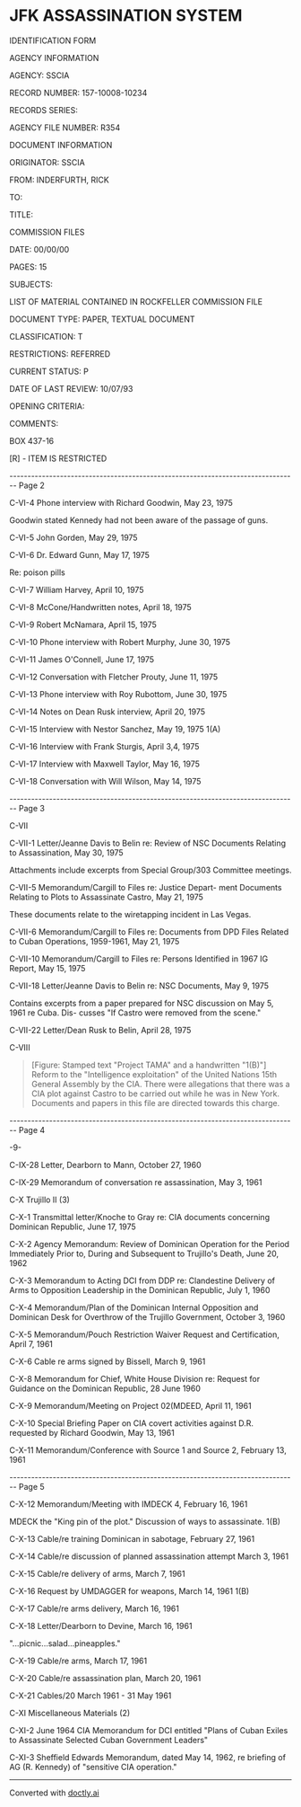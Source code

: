# JFK ASSASSINATION SYSTEM

IDENTIFICATION FORM

AGENCY INFORMATION

AGENCY: SSCIA

RECORD NUMBER: 157-10008-10234

RECORDS SERIES:

AGENCY FILE NUMBER: R354

DOCUMENT INFORMATION

ORIGINATOR: SSCIA

FROM: INDERFURTH, RICK

TO:

TITLE:

COMMISSION FILES

DATE: 00/00/00

PAGES: 15

SUBJECTS:

LIST OF MATERIAL CONTAINED IN ROCKFELLER COMMISSION FILE

DOCUMENT TYPE: PAPER, TEXTUAL DOCUMENT

CLASSIFICATION: T

RESTRICTIONS: REFERRED

CURRENT STATUS: P

DATE OF LAST REVIEW: 10/07/93

OPENING CRITERIA:

COMMENTS:

BOX 437-16

[R] - ITEM IS RESTRICTED


-------------------------------------------------------------------------------- Page 2

C-VI-4 Phone interview with Richard Goodwin, May 23, 1975

Goodwin stated Kennedy had not been aware of the passage of guns.

C-VI-5 John Gorden, May 29, 1975

C-VI-6 Dr. Edward Gunn, May 17, 1975

Re: poison pills

C-VI-7 William Harvey, April 10, 1975

C-VI-8 McCone/Handwritten notes, April 18, 1975

C-VI-9 Robert McNamara, April 15, 1975

C-VI-10 Phone interview with Robert Murphy, June 30, 1975

C-VI-11 James O'Connell, June 17, 1975

C-VI-12 Conversation with Fletcher Prouty, June 11, 1975

C-VI-13 Phone interview with Roy Rubottom, June 30, 1975

C-VI-14 Notes on Dean Rusk interview, April 20, 1975

C-VI-15 Interview with Nestor Sanchez, May 19, 1975 1(A)

C-VI-16 Interview with Frank Sturgis, April 3,4, 1975

C-VI-17 Interview with Maxwell Taylor, May 16, 1975

C-VI-18 Conversation with Will Wilson, May 14, 1975


-------------------------------------------------------------------------------- Page 3

C-VII

C-VII-1 Letter/Jeanne Davis to Belin re: Review of NSC
Documents Relating to Assassination, May 30, 1975

Attachments include excerpts from Special
Group/303 Committee meetings.

C-VII-5 Memorandum/Cargill to Files re: Justice Depart-
ment Documents Relating to Plots to Assassinate
Castro, May 21, 1975

These documents relate to the wiretapping
incident in Las Vegas.

C-VII-6 Memorandum/Cargill to Files re: Documents from
DPD Files Related to Cuban Operations, 1959-1961,
May 21, 1975

C-VII-10 Memorandum/Cargill to Files re: Persons Identified
in 1967 IG Report, May 15, 1975

C-VII-18 Letter/Jeanne Davis to Belin re: NSC Documents,
May 9, 1975

Contains excerpts from a paper prepared for
NSC discussion on May 5, 1961 re Cuba. Dis-
cusses "If Castro were removed from the
scene."

C-VII-22 Letter/Dean Rusk to Belin, April 28, 1975

C-VIII

> [Figure: Stamped text "Project TAMA" and a handwritten "1(B)"]
> Reform to the "Intelligence exploitation" of
> the United Nations 15th General Assembly by
> the CIA. There were allegations that there
> was a CIA plot against Castro to be carried
> out while he was in New York. Documents and
> papers in this file are directed towards this
> charge.


-------------------------------------------------------------------------------- Page 4

-9-

C-IX-28 Letter, Dearborn to Mann, October 27, 1960

C-IX-29 Memorandum of conversation re assassination, May 3, 1961

C-X Trujillo II (3)

C-X-1 Transmittal letter/Knoche to Gray re: CIA documents concerning Dominican Republic, June 17, 1975

C-X-2 Agency Memorandum: Review of Dominican Operation for the Period Immediately Prior to, During and Subsequent to Trujillo's Death, June 20, 1962

C-X-3 Memorandum to Acting DCI from DDP re: Clandestine Delivery of Arms to Opposition Leadership in the Dominican Republic, July 1, 1960

C-X-4 Memorandum/Plan of the Dominican Internal Opposition and Dominican Desk for Overthrow of the Trujillo Government, October 3, 1960

C-X-5 Memorandum/Pouch Restriction Waiver Request and Certification, April 7, 1961

C-X-6 Cable re arms signed by Bissell, March 9, 1961

C-X-8 Memorandum for Chief, White House Division re: Request for Guidance on the Dominican Republic, 28 June 1960

C-X-9 Memorandum/Meeting on Project 02(MDEED, April 11, 1961

C-X-10 Special Briefing Paper on CIA covert activities against D.R. requested by Richard Goodwin, May 13, 1961

C-X-11 Memorandum/Conference with Source 1 and Source 2, February 13, 1961


-------------------------------------------------------------------------------- Page 5

C-X-12 Memorandum/Meeting with IMDECK 4, February 16, 1961

MDECK the "King pin of the plot."
Discussion of ways to assassinate. 1(B)

C-X-13 Cable/re training Dominican in sabotage, February 27, 1961

C-X-14 Cable/re discussion of planned assassination attempt March 3, 1961

C-X-15 Cable/re delivery of arms, March 7, 1961

C-X-16 Request by UMDAGGER for weapons, March 14, 1961 1(B)

C-X-17 Cable/re arms delivery, March 16, 1961

C-X-18 Letter/Dearborn to Devine, March 16, 1961

"...picnic...salad...pineapples."

C-X-19 Cable/re arms, March 17, 1961

C-X-20 Cable/re assassination plan, March 20, 1961

C-X-21 Cables/20 March 1961 - 31 May 1961

C-XI Miscellaneous Materials (2)

C-XI-2 June 1964 CIA Memorandum for DCI entitled "Plans of Cuban Exiles to Assassinate Selected Cuban Government Leaders"

C-XI-3 Sheffield Edwards Memorandum, dated May 14, 1962, re briefing of AG (R. Kennedy) of "sensitive CIA operation."


---
Converted with [doctly.ai](https://doctly.ai)